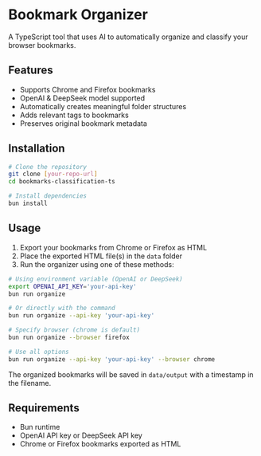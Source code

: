 # Bookmark Organizer

A TypeScript tool that uses AI to automatically organize and classify your browser bookmarks.

## Features

- Supports Chrome and Firefox bookmarks
- OpenAI & DeepSeek model supported
- Automatically creates meaningful folder structures
- Adds relevant tags to bookmarks
- Preserves original bookmark metadata

## Installation

```bash
# Clone the repository
git clone [your-repo-url]
cd bookmarks-classification-ts

# Install dependencies
bun install
```

## Usage

1. Export your bookmarks from Chrome or Firefox as HTML
2. Place the exported HTML file(s) in the `data` folder
3. Run the organizer using one of these methods:

```bash
# Using environment variable (OpenAI or DeepSeek)
export OPENAI_API_KEY='your-api-key'
bun run organize

# Or directly with the command
bun run organize --api-key 'your-api-key'

# Specify browser (chrome is default)
bun run organize --browser firefox

# Use all options
bun run organize --api-key 'your-api-key' --browser chrome
```

The organized bookmarks will be saved in `data/output` with a timestamp in the filename.

## Requirements

- Bun runtime
- OpenAI API key or DeepSeek API key
- Chrome or Firefox bookmarks exported as HTML

